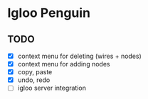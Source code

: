 # Igloo Penguin

## TODO
- [x] context menu for deleting (wires + nodes)
- [x] context menu for adding nodes
- [x] copy, paste
- [x] undo, redo
- [ ] igloo server integration
